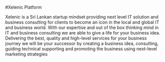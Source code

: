 #Xelenic Platform

Xelenic  is a Sri Lankan startup mindset providing next level IT solution and business consulting for clients to become
an icon in the local and global IT and business world.
With our expertise and out of the box thinking mind in IT and business consulting we are able to give a life for your business idea. Delivering the best, quality and high-level services for your business journey we will be your successor by creating a business idea, consulting, guiding technical supporting and promoting the business using next-level marketing strategies
